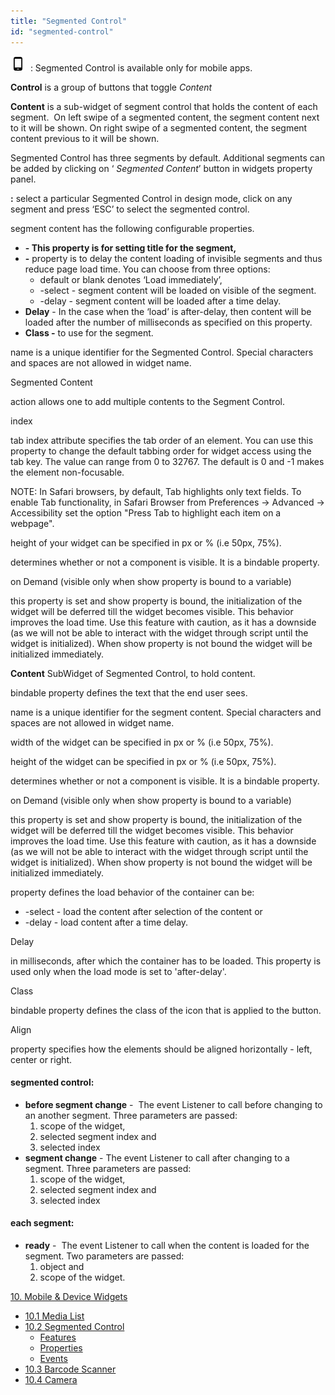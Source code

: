 ```yaml
---
title: "Segmented Control"
id: "segmented-control"
---
```


![](../assets/phone.png)  : Segmented Control is available only for mobile apps.

**Control** is a group of buttons that toggle _Content_

**Content** is a sub-widget of segment control that holds the content of each segment.  On left swipe of a segmented content, the segment content next to it will be shown. On right swipe of a segmented content, the segment content previous to it will be shown.

Segmented Control has three segments by default. Additional segments can be added by clicking on ‘ _Segmented Content_’ button in widgets property panel.

**:** select a particular Segmented Control in design mode, click on any segment and press ‘ESC’ to select the segmented control.

segment content has the following configurable properties.

- **\- This property is for setting title for the segment,**
- **\-** property is to delay the content loading of invisible segments and thus reduce page load time. You can choose from three options:
    - default or blank denotes ‘Load immediately’,  
    - \-select - segment content will be loaded on visible of the segment. 
    - \-delay - segment content will be loaded after a time delay.
- **Delay** \- In the case when the ‘load’ is after-delay, then content will be loaded after the number of milliseconds as specified on this property.
- **Class -** to use for the segment.

name is a unique identifier for the Segmented Control. Special characters and spaces are not allowed in widget name.

Segmented Content

action allows one to add multiple contents to the Segment Control.

index

tab index attribute specifies the tab order of an element. You can use this property to change the default tabbing order for widget access using the tab key. The value can range from 0 to 32767. The default is 0 and -1 makes the element non-focusable.

NOTE: In Safari browsers, by default, Tab highlights only text fields. To enable Tab functionality, in Safari Browser from Preferences -> Advanced -> Accessibility set the option "Press Tab to highlight each item on a webpage".

height of your widget can be specified in px or % (i.e 50px, 75%).

determines whether or not a component is visible. It is a bindable property.

on Demand (visible only when show property is bound to a variable)

this property is set and show property is bound, the initialization of the widget will be deferred till the widget becomes visible. This behavior improves the load time. Use this feature with caution, as it has a downside (as we will not be able to interact with the widget through script until the widget is initialized). When show property is not bound the widget will be initialized immediately.

**Content** SubWidget of Segmented Control, to hold content.

bindable property defines the text that the end user sees.

name is a unique identifier for the segment content. Special characters and spaces are not allowed in widget name.

width of the widget can be specified in px or % (i.e 50px, 75%).

height of the widget can be specified in px or % (i.e 50px, 75%).

determines whether or not a component is visible. It is a bindable property.

on Demand (visible only when show property is bound to a variable)

this property is set and show property is bound, the initialization of the widget will be deferred till the widget becomes visible. This behavior improves the load time. Use this feature with caution, as it has a downside (as we will not be able to interact with the widget through script until the widget is initialized). When show property is not bound the widget will be initialized immediately.

property defines the load behavior of the container can be:

- \-select - load the content after selection of the content or
- \-delay - load content after a time delay.

Delay

in milliseconds, after which the container has to be loaded. This property is used only when the load mode is set to 'after-delay'.

Class

bindable property defines the class of the icon that is applied to the button.

Align

property specifies how the elements should be aligned horizontally - left, center or right.

#### segmented control:

- **before segment change** -  The event Listener to call before changing to an another segment. Three parameters are passed:
    1. scope of the widget,
    2. selected segment index and
    3. selected index
- **segment change** - The event Listener to call after changing to a segment. Three parameters are passed:
    1. scope of the widget,
    2. selected segment index and
    3. selected index

#### each segment:

- **ready** -  The event Listener to call when the content is loaded for the segment. Two parameters are passed:
    1. object and
    2. scope of the widget.

[10\. Mobile & Device Widgets](/learn/app-development/widgets/widget-library/#mobile)

- [10.1 Media List](/learn/app-development/widgets/mobile-widgets/media-list/)
- [10.2 Segmented Control](/learn/app-development/widgets/mobile-widgets/segmented-control/)
    - [Features](#features)
    - [Properties](#properties)
    - [Events](#events)
- [10.3 Barcode Scanner](/learn/app-development/widgets/mobile-widgets/barcode-scanner/)
- [10.4 Camera](/learn/app-development/widgets/mobile-widgets/camera/)
